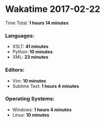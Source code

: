 # Wakatime 2017-02-22

Time Total: **1 hours 14 minutes**

### Languages:
- XSLT: **41 minutes** 
- Python: **10 minutes** 
- XML: **23 minutes** 

### Editors:
- Vim: **10 minutes** 
- Sublime Text: **1 hours 4 minutes** 

### Operating Systems:
- Windows: **1 hours 4 minutes** 
- Linux: **10 minutes** 


